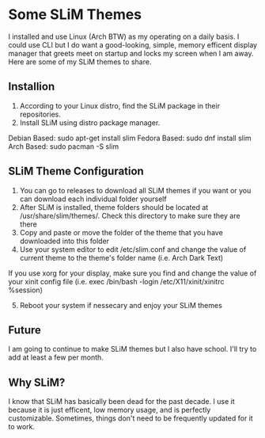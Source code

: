 # Some SLiM Themes

I installed and use Linux (Arch BTW) as my operating on a daily basis. I could use CLI but I do want a good-looking, simple, memory efficent display manager that greets meet on startup and locks my screen when I am away. Here are some of my SLiM themes to share.

## Installion

1. According to your Linux distro, find the SLiM package in their repositories.
2. Install SLiM using distro package manager.

Debian Based: sudo apt-get install slim
Fedora Based: sudo dnf install slim
Arch Based: sudo pacman -S slim

## SLiM Theme Configuration

1. You can go to releases to download all SLiM themes if you want or you can download each individual folder yourself
2. After SLiM is installed, theme folders should be located at /usr/share/slim/themes/. Check this directory to make sure they are there
3. Copy and paste or move the folder of the theme that you have downloaded into this folder
4. Use your system editor to edit /etc/slim.conf and change the value of current theme to the theme's folder name (i.e. Arch Dark Text)

If you use xorg for your display, make sure you find and change the value of your xinit config file (i.e. exec /bin/bash -login /etc/X11/xinit/xinitrc %session)

5. Reboot your system if nessecary and enjoy your SLiM themes

## Future

I am going to continue to make SLiM themes but I also have school. I'll try to add at least a few per month. 

## Why SLiM?

I know that SLiM has basically been dead for the past decade. I use it because it is just efficent, low memory usage, and is perfectly customizable. Sometimes, things don't need to be frequently updated for it to work.
